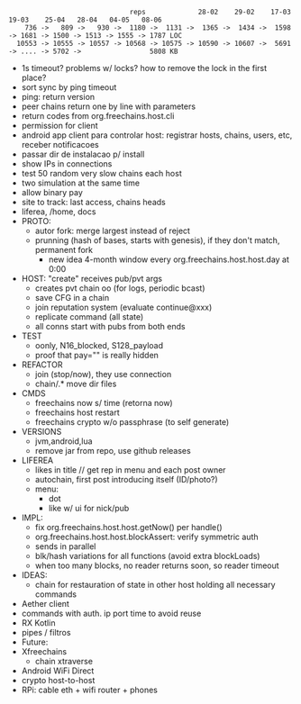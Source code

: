 ```
                              reps             28-02    29-02    17-03   19-03    25-04   28-04   04-05   08-06
    736 ->   809 ->   930 ->  1180 ->  1131 ->  1365 ->  1434 ->  1598 -> 1681 -> 1500 -> 1513 -> 1555 -> 1787 LOC
  10553 -> 10555 -> 10557 -> 10568 -> 10575 -> 10590 -> 10607 ->  5691 -> .... -> 5702 ->                 5808 KB
```

- 1s timeout? problems w/ locks? how to remove the lock in the first place?
- sort sync by ping timeout
- ping: return version
- peer chains return one by line with parameters
- return codes from org.freechains.host.cli
- permission for client
- android app client para controlar host: registrar hosts, chains, users, etc, receber notificacoes
- passar dir de instalacao p/ install
- show IPs in connections
- test 50 random very slow chains each host
- two simulation at the same time
- allow binary pay
- site to track: last access, chains heads
- liferea, /home, docs
- PROTO:
  - autor fork: merge largest instead of reject
  - prunning (hash of bases, starts with genesis), if they don't match, permanent fork
    - new idea 4-month window every org.freechains.host.host.day at 0:00
- HOST: "create" receives pub/pvt args
  - creates pvt chain oo (for logs, periodic bcast)
  - save CFG in a chain
  - join reputation system (evaluate continue@xxx)
  - replicate command (all state)
  - all conns start with pubs from both ends
- TEST
  - oonly, N16_blocked, S128_payload
  - proof that pay="" is really hidden
- REFACTOR
  - join (stop/now), they use connection
  - chain/.* move dir files
- CMDS
  - freechains now s/ time (retorna now)
  - freechains host restart
  - freechains crypto w/o passphrase (to self generate)
- VERSIONS
  - jvm,android,lua
  - remove jar from repo, use github releases
- LIFEREA
  - likes in title // get rep in menu and each post owner
  - autochain, first post introducing itself (ID/photo?)
  - menu:
    - dot
    - like w/ ui for nick/pub
- IMPL:
  - fix org.freechains.host.host.getNow() per handle()
  - org.freechains.host.host.blockAssert: verify symmetric auth
  - sends in parallel
  - blk/hash variations for all functions (avoid extra blockLoads)
  - when too many blocks, no reader returns soon, so reader timeout
- IDEAS:
  - chain for restauration of state in other host holding all necessary commands
- Aether client
- commands with auth. ip port time to avoid reuse
- RX Kotlin
- pipes / filtros
- Future:
- Xfreechains
  - chain xtraverse
- Android WiFi Direct
- crypto host-to-host
- RPi: cable eth + wifi router + phones
